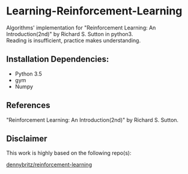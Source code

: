 # Learning-Reinforcement-Learning

Algorithms' implementation for "Reinforcement Learning: An Introduction(2nd)" by Richard S. Sutton in python3.
<br>Reading is insufficient, practice makes understanding. 


## Installation Dependencies:
* Python 3.5
* gym
* Numpy

## References
"Reinforcement Learning: An Introduction(2nd)" by Richard S. Sutton.

## Disclaimer
This work is highly based on the following repo(s):

[dennybritz/reinforcement-learning](https://github.com/dennybritz/reinforcement-learning)

